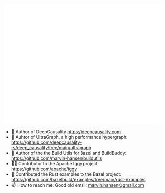 
<picture>
  <img src="/github-metrics.svg" alt="Metrics">
</picture>

- 👷 Author of DeepCausality https://deepcausality.com
- 👷 Auhtor of UltraGraph, a high performance hypergraph: https://github.com/deepcausality-rs/deep_causality/tree/main/ultragraph
- 👷 Author of the the Build Utils for Bazel and BuildBuddy: https://github.com/marvin-hansen/buildutils
- 👷‍♂️ Contributor to the Apache Iggy project: https://github.com/apache/iggy
- 💚 Contributed the Rust examples to the Bazel project: https://github.com/bazelbuild/examples/tree/main/rust-examples
- 📫 How to reach me: Good old email: marvin.hansen@gmail.com
